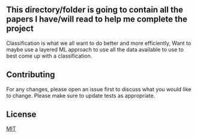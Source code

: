 ## This directory/folder is going to contain all the papers I have/will read to help me complete the project

Classification is what we all want to do better and more efficiently, Want to maybe use a layered ML approach to use all the data available to use to best come up with a classification.

## Contributing
For any changes, please open an issue first to discuss what you would like to change.
Please make sure to update tests as appropriate.

## License
[MIT](https://choosealicense.com/licenses/mit/)
